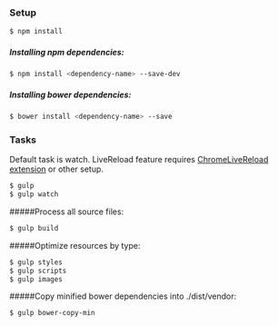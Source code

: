 ### Setup
```sh
$ npm install
```

##### Installing npm dependencies:
```sh
$ npm install <dependency-name> --save-dev
```
##### Installing bower dependencies:
```sh
$ bower install <dependency-name> --save
```
### Tasks
Default task is watch. 
LiveReload feature requires <a href="https://chrome.google.com/webstore/detail/livereload/jnihajbhpnppcggbcgedagnkighmdlei" target="_blank">ChromeLiveReload extension</a> or other setup.
```sh
$ gulp
$ gulp watch
```

#####Process all source files:
```sh
$ gulp build
```

#####Optimize resources by type:
```sh
$ gulp styles
$ gulp scripts
$ gulp images
```

#####Copy minified bower dependencies into ./dist/vendor:
```sh
$ gulp bower-copy-min
```
